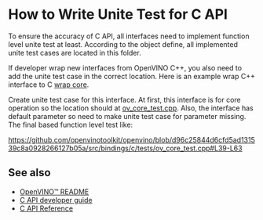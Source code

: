 # How to Write Unite Test for C API

To ensure the accuracy of C API, all interfaces need to implement function level unite test at least. According to the object define, all implemented unite test cases are located in this folder.

If developer wrap new interfaces from OpenVINO C++, you also need to add the unite test case in the correct location.
Here is an example wrap C++ interface to C [wrap core](./how_to_wrap_openvino_interfaces_with_c.md).

Create unite test case for this interface. At first, this interface is for core operation so the location should at [ov_core_test.cpp](../tests/ov_core_test.cpp). Also, the interface has default parameter so need to make unite test case for parameter missing. The final based function level test like:

https://github.com/openvinotoolkit/openvino/blob/d96c25844d6cfd5ad131539c8a0928266127b05a/src/bindings/c/tests/ov_core_test.cpp#L39-L63

## See also
 * [OpenVINO™ README](../../../../README.md)
 * [C API developer guide](../README.md)
 * [C API Reference](https://docs.openvino.ai/latest/api/api_reference.html)

